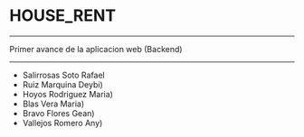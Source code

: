 # HOUSE_RENT #
* * *
Primer avance de la aplicacion web (Backend)
* * *
   *   Salirrosas Soto Rafael
   *   Ruiz Marquina Deybi)
   *   Hoyos Rodriguez Maria)
   *   Blas Vera Maria)
   *   Bravo Flores Gean)
   *   Vallejos Romero Any)
